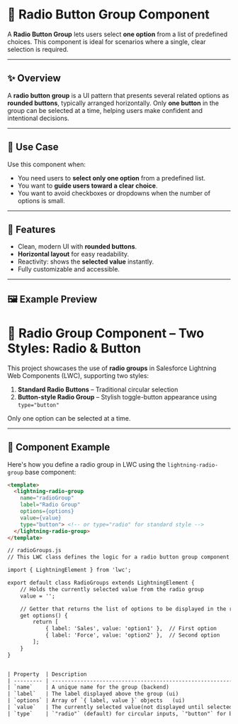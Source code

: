 # 🔘 Radio Button Group Component

A **Radio Button Group** lets users select **one option** from a list of predefined choices. This component is ideal for scenarios where a single, clear selection is required.

---

## ✨ Overview

A **radio button group** is a UI pattern that presents several related options as **rounded buttons**, typically arranged horizontally. Only **one button** in the group can be selected at a time, helping users make confident and intentional decisions.

---

## 🎯 Use Case

Use this component when:
- You need users to **select only one option** from a predefined list.
- You want to **guide users toward a clear choice**.
- You want to avoid checkboxes or dropdowns when the number of options is small.

---

## 🧩 Features

- Clean, modern UI with **rounded buttons**.
- **Horizontal layout** for easy readability.
- Reactivity: shows the **selected value** instantly.
- Fully customizable and accessible.

---

## 🖼️ Example Preview
# 🔘 Radio Group Component – Two Styles: Radio & Button

This project showcases the use of **radio groups** in Salesforce Lightning Web Components (LWC), supporting two styles:

1. **Standard Radio Buttons** – Traditional circular selection
2. **Button-style Radio Group** – Stylish toggle-button appearance using `type="button"`

Only one option can be selected at a time.

---

## 🧩 Component Example

Here's how you define a radio group in LWC using the `lightning-radio-group` base component:

```html
<template>
  <lightning-radio-group
    name="radioGroup"
    label="Radio Group"
    options={options}
    value={value}
    type="button"> <!-- or type="radio" for standard style -->
  </lightning-radio-group>
</template>

// radioGroups.js
// This LWC class defines the logic for a radio button group component

import { LightningElement } from 'lwc';

export default class RadioGroups extends LightningElement {
    // Holds the currently selected value from the radio group
    value = '';

    // Getter that returns the list of options to be displayed in the radio group
    get options() {
        return [
            { label: 'Sales', value: 'option1' },  // First option
            { label: 'Force', value: 'option2' },  // Second option
        ];
    }
}


| Property  | Description                                                     |
| --------- | --------------------------------------------------------------- |
| `name`    | A unique name for the group (backend)                                 |
| `label`   | The label displayed above the group (ui)                           |
| `options` | Array of `{ label, value }` objects   (ui)                          |
| `value`   | The currently selected value(not displayed until selected)                                  |
| `type`    | `"radio"` (default) for circular inputs, `"button"` for buttons |

